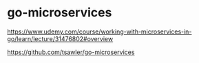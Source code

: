 # go-microservices

https://www.udemy.com/course/working-with-microservices-in-go/learn/lecture/31476802#overview

https://github.com/tsawler/go-microservices
